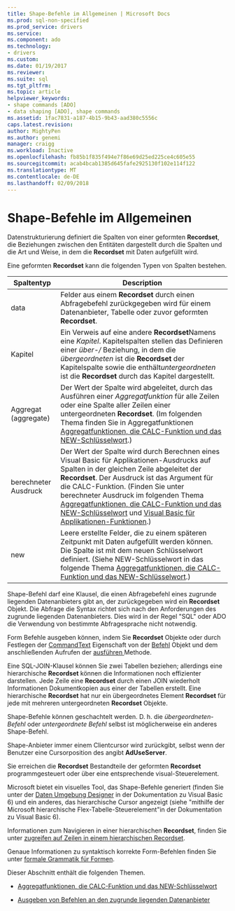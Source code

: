 ```yaml
---
title: Shape-Befehle im Allgemeinen | Microsoft Docs
ms.prod: sql-non-specified
ms.prod_service: drivers
ms.service: 
ms.component: ado
ms.technology:
- drivers
ms.custom: 
ms.date: 01/19/2017
ms.reviewer: 
ms.suite: sql
ms.tgt_pltfrm: 
ms.topic: article
helpviewer_keywords:
- shape commands [ADO]
- data shaping [ADO], shape commands
ms.assetid: 1fac7831-a187-4b15-9b43-aad380c5556c
caps.latest.revision: 
author: MightyPen
ms.author: genemi
manager: craigg
ms.workload: Inactive
ms.openlocfilehash: fb85b1f835f494e7f86e69d25ed225ce4c605e55
ms.sourcegitcommit: acab4bcab1385d645fafe2925130f102e114f122
ms.translationtype: MT
ms.contentlocale: de-DE
ms.lasthandoff: 02/09/2018
---
```

# <a name="shape-commands-in-general"></a>Shape-Befehle im Allgemeinen
Datenstrukturierung definiert die Spalten von einer geformten **Recordset**, die Beziehungen zwischen den Entitäten dargestellt durch die Spalten und die Art und Weise, in dem die **Recordset** mit Daten aufgefüllt wird.  
  
 Eine geformten **Recordset** kann die folgenden Typen von Spalten bestehen.  
  
|Spaltentyp|Description|  
|-----------------|-----------------|  
|data|Felder aus einem **Recordset** durch einen Abfragebefehl zurückgegeben wird für einem Datenanbieter, Tabelle oder zuvor geformten **Recordset**.|  
|Kapitel|Ein Verweis auf eine andere **Recordset**Namens eine *Kapitel*. Kapitelspalten stellen das Definieren einer *über-/* Beziehung, in dem die *übergeordneten* ist die **Recordset** der Kapitelspalte sowie die enthält*untergeordneten* ist die **Recordset** durch das Kapitel dargestellt.|  
|Aggregat (aggregate)|Der Wert der Spalte wird abgeleitet, durch das Ausführen einer *Aggregatfunktion* für alle Zeilen oder eine Spalte aller Zeilen einer untergeordneten **Recordset**. (Im folgenden Thema finden Sie in Aggregatfunktionen [Aggregatfunktionen, die CALC-Funktion und das NEW-Schlüsselwort](../../../ado/guide/data/aggregate-functions-the-calc-function-and-the-new-keyword.md).)|  
|berechneter Ausdruck|Der Wert der Spalte wird durch Berechnen eines Visual Basic für Applikationen-Ausdrucks auf Spalten in der gleichen Zeile abgeleitet der **Recordset**. Der Ausdruck ist das Argument für die CALC-Funktion. (Finden Sie unter berechneter Ausdruck im folgenden Thema [Aggregatfunktionen, die CALC-Funktion und das NEW-Schlüsselwort](../../../ado/guide/data/aggregate-functions-the-calc-function-and-the-new-keyword.md) und [Visual Basic für Applikationen-Funktionen](../../../ado/guide/data/visual-basic-for-applications-functions.md).)|  
|new|Leere erstellte Felder, die zu einem späteren Zeitpunkt mit Daten aufgefüllt werden können. Die Spalte ist mit dem neuen Schlüsselwort definiert. (Siehe NEW-Schlüsselwort in das folgende Thema [Aggregatfunktionen, die CALC-Funktion und das NEW-Schlüsselwort](../../../ado/guide/data/aggregate-functions-the-calc-function-and-the-new-keyword.md).)|  
  
 Shape-Befehl darf eine Klausel, die einen Abfragebefehl eines zugrunde liegenden Datenanbieters gibt an, der zurückgegeben wird ein **Recordset** Objekt. Die Abfrage die Syntax richtet sich nach den Anforderungen des zugrunde liegenden Datenanbieters. Dies wird in der Regel "SQL" oder ADO die Verwendung von bestimmte Abfragesprache nicht notwendig.  
  
 Form Befehle ausgeben können, indem Sie **Recordset** Objekte oder durch Festlegen der [CommandText](../../../ado/reference/ado-api/commandtext-property-ado.md) Eigenschaft von der [Befehl](../../../ado/reference/ado-api/command-object-ado.md) Objekt und dem anschließenden Aufrufen der [ausführen ](../../../ado/reference/ado-api/execute-method-ado-command.md) Methode.  
  
 Eine SQL-JOIN-Klausel können Sie zwei Tabellen beziehen; allerdings eine hierarchische **Recordset** können die Informationen noch effizienter darstellen. Jede Zeile eine **Recordset** durch einen JOIN wiederholt Informationen Dokumentkopien aus einer der Tabellen erstellt. Eine hierarchische **Recordset** hat nur ein übergeordnetes Element **Recordset** für jede mit mehreren untergeordneten **Recordset** Objekte.  
  
 Shape-Befehle können geschachtelt werden. D. h. die *übergeordneten-Befehl* oder *untergeordnete Befehl* selbst ist möglicherweise ein anderes Shape-Befehl.  
  
 Shape-Anbieter immer einem Clientcursor wird zurückgibt, selbst wenn der Benutzer eine Cursorposition des angibt **AdUseServer**.  
  
 Sie erreichen die **Recordset** Bestandteile der geformten **Recordset** programmgesteuert oder über eine entsprechende visual-Steuerelement.  
  
 Microsoft bietet ein visuelles Tool, das Shape-Befehle generiert (finden Sie unter der [Daten Umgebung Designer](http://go.microsoft.com/fwlink/?LinkId=5689) in der Dokumentation zu Visual Basic 6) und ein anderes, das hierarchische Cursor angezeigt (siehe "mithilfe der Microsoft hierarchische Flex-Tabelle-Steuerelement"in der Dokumentation zu Visual Basic 6).  
  
 Informationen zum Navigieren in einer hierarchischen **Recordset**, finden Sie unter [zugreifen auf Zeilen in einem hierarchischen Recordset](../../../ado/guide/data/accessing-rows-in-a-hierarchical-recordset.md).  
  
 Genaue Informationen zu syntaktisch korrekte Form-Befehlen finden Sie unter [formale Grammatik für Formen](../../../ado/guide/data/formal-shape-grammar.md).  
  
 Dieser Abschnitt enthält die folgenden Themen.  
  
-   [Aggregatfunktionen, die CALC-Funktion und das NEW-Schlüsselwort](../../../ado/guide/data/aggregate-functions-the-calc-function-and-the-new-keyword.md)  
  
-   [Ausgeben von Befehlen an den zugrunde liegenden Datenanbieter](../../../ado/guide/data/issuing-commands-to-the-underlying-data-provider.md)
